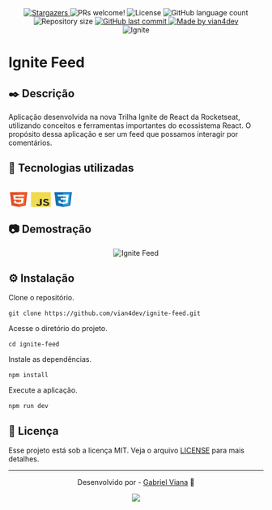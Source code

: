 <div align="center">
  <a href="https://github.com/vian4dev/ignite-feed/stargazers">
    <img alt="Stargazers" src="https://img.shields.io/github/stars/vian4dev/ignite-feed?style=social">
  </a>
  
  <img alt="PRs welcome!" src="https://img.shields.io/static/v1?label=PRs&message=welcome&color=7159c1&labelColor=000000" />
  <img alt="License" src="https://img.shields.io/static/v1?label=license&message=MIT&color=7159c1&labelColor=000000">
  <img alt="GitHub language count" src="https://img.shields.io/github/languages/count/vian4dev/ignite-feed?color=%2304D361">
  <img alt="Repository size" src="https://img.shields.io/github/repo-size/vian4dev/ignite-feed">
	
  <a href="https://github.com/vian4dev/ignite-feed/commits/master">
    <img alt="GitHub last commit" src="https://img.shields.io/github/last-commit/vian4dev/ignite-feed">
  </a>
  
  <a href="https://www.linkedin.com/in/vianadev/">
    <img alt="Made by vian4dev" src="https://img.shields.io/badge/made%20by-vian4dev-%2304D361">
  </a>
</div>

<div align="center">
  <img src="https://www.rocketseat.com.br/assets/logos/ignite-reduced.svg" width="150" height="150" alt="Ignite">
</div>

# Ignite Feed

## ✒️ Descrição
Aplicação desenvolvida na nova Trilha Ignite de React da Rocketseat, utilizando conceitos e ferramentas importantes do ecossistema React. O propósito dessa aplicação e ser um feed que possamos interagir por comentários.

## 🚀 Tecnologias utilizadas
<div style="display: inline_block"><br>
  <img align="center" alt="img-html" height="30" width="40" src="https://raw.githubusercontent.com/devicons/devicon/master/icons/html5/html5-original.svg">
  
  <img align="center" alt="img-javascript" height="30" width="40" src="https://raw.githubusercontent.com/devicons/devicon/master/icons/javascript/javascript-original.svg">
  
  
  <img align="center" alt="img-css" height="30" width="40" src="https://raw.githubusercontent.com/devicons/devicon/master/icons/css3/css3-original.svg">
</div>

## 📷 Demostração
<div align="center">
  <img src="https://i.ibb.co/S3RHYqn/ignite-feed.png" alt="Ignite Feed" border="0">
</div>

## ⚙️ Instalação
Clone o repositório.
~~~
git clone https://github.com/vian4dev/ignite-feed.git
~~~
Acesse o diretório do projeto.
~~~
cd ignite-feed
~~~
Instale as dependências.
~~~
npm install
~~~
Execute a aplicação.
~~~
npm run dev
~~~

## 📝 Licença
Esse projeto está sob a licença MIT. Veja o arquivo [LICENSE](LICENSE) para mais detalhes.

---
<div align="center"> 
 <p>Desenvolvido por - <a href="https://github.com/vian4dev">Gabriel Viana</a> 🤖</p>
 
 <a href="https://www.linkedin.com/in/vianadev" target="_blank"><img src="https://img.shields.io/badge/-LinkedIn-%230077B5?style=for-the-badge&logo=linkedin&logoColor=white" target="_blank"></a> 
</div>